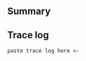 <!--
If you found a bug in our Rust rework, you are of course free to report an
issue.  Many of these regressions however are already documented on the issue
tracker https://gitlab.com/rubdos/whisperfish/-/issues, so please search
thoroughly before posting, or ask on Matrix #whisperfish:rubdos.be or Freenode
#whisperfish for some help.
-->

## Summary

<!-- summarize the regression: what was the expected behaviour, what did 0.5
do, what does our version do. -->

## Trace log

<!--
Please run harbour-whisperfish from the command-line as follows:

  $ RUST_LOG=trace harbour-whisperfish 2> /tmp/whisperfish-log.txt

Reproduce the issue, and include the file in `/tmp/whisperfish-log.txt`
-->

```
paste trace log here <-
```

